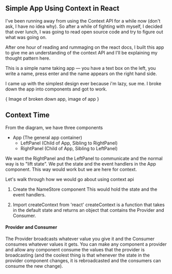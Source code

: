 ## Simple App Using Context in React

I've been running away from using the Context API for a while now (don't ask, I have no idea why). So after a while of fighting with myself, I decided that over lunch, I was going to read open source code and try to figure out what was going on.

After one hour of reading and rummaging on the react docs, I built this app to give me an understanding of the context API and I'll be explaining my thought pattern here.

This is a simple name taking app — you have a text box on the left, you write a name, press enter and the name appears on the right hand side.

I came up with the simplest design ever because i'm lazy, sue me. I broke down the app into components and got to work.

{ Image of broken down app, image of app }

## Context Time

From the diagram, we have three components

- App (The general app container)
  - LeftPanel (Child of App, Sibling to RightPanel)
  - RightPanel (Child of App, Sibling to LeftPanel)

We want the RightPanel and the LeftPanel to communicate and the normal way is to "lift state". We put the state and the event handlers in the App component. This way would work but we are here for context.

Let's walk through how we would go about using context api

1. Create the NameStore component
   This would hold the state and the event handlers.

2. Import createContext from 'react'
   createContext is a function that takes in the default state and returns an object that contains the Provider and Consumer.

#### Provider and Consumer

The Provider broadcasts whatever value you give it and the Consumer consumes whatever values it gets. You can make any component a provider and allow any component consume the values that the provider is broadcasting (and the coolest thing is that whenever the state in the provider component changes, it is rebroadcasted and the consumers can consume the new change).
